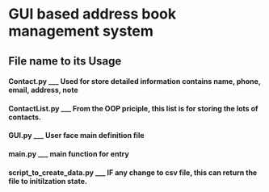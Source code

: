 # GUI based address book management system

## File name to its Usage

#### Contact.py ___ Used for store detailed information contains name, phone, email, address, note

#### ContactList.py ___ From the OOP priciple, this list is for storing the lots of contacts.

#### GUI.py ___ User face main definition file

#### main.py ___ main function for entry

#### script_to_create_data.py ___ IF any change to csv file, this can return the file to initilzation state.